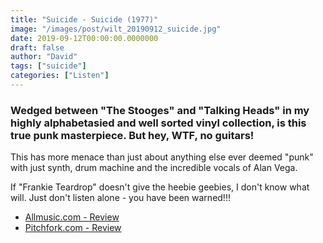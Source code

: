 ```yaml
---
title: "Suicide - Suicide (1977)"
image: "/images/post/wilt_20190912_suicide.jpg"
date: 2019-09-12T00:00:00.0000000
draft: false
author: "David"
tags: ["suicide"]
categories: ["Listen"]
---
```

### Wedged between "The Stooges" and "Talking Heads" in my highly alphabetasied and well sorted vinyl collection, is this true punk masterpiece. But hey, WTF, no guitars!

 This has more menace than just about anything else ever deemed "punk" with just synth, drum machine and the incredible vocals of Alan Vega.

 If "Frankie Teardrop" doesn't give the heebie geebies, I don't know what will. Just don't listen alone - you have been warned!!!

-  [Allmusic.com - Review](https://www.allmusic.com/album/suicide-mw0000690243)
-  [Pitchfork.com - Review](https://pitchfork.com/reviews/albums/22039-suicide-alan-vega-martin-rev/)